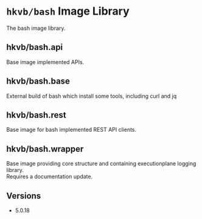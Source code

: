 # `hkvb/bash` Image Library

The bash image library.

## hkvb/bash.api

Base image implemented APIs.

## hkvb/bash.base

External build of bash which install some tools, including curl and jq

## hkvb/bash.rest

Base image for bash implemented REST API clients.

## hkvb/bash.wrapper

Base image providing core structure and containing executionplane logging library.  
Requires a documentation update.

## Versions

* 5.0.18  
